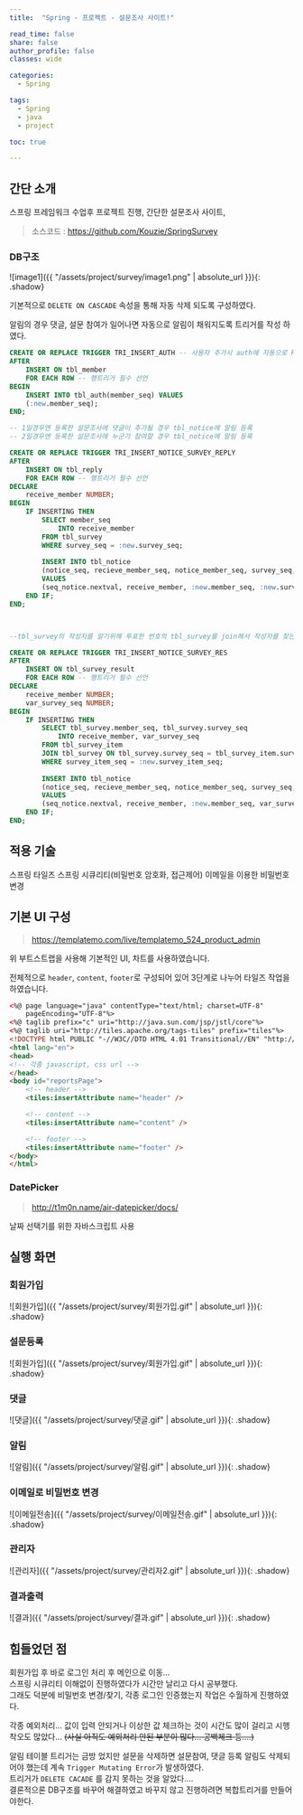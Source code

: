 ```yaml
---
title:  "Spring - 프로젝트 - 설문조사 사이트!"

read_time: false
share: false
author_profile: false
classes: wide

categories:
  - Spring

tags:
  - Spring
  - java
  - project

toc: true

---
```


## 간단 소개

스프링 프레임워크 수업후 프로젝트 진행, 간단한 설문조사 사이트,

> 소스코드 : https://github.com/Kouzie/SpringSurvey

### DB구조

![image1]({{ "/assets/project/survey/image1.png" | absolute_url }}){: .shadow}  

기본적으로 `DELETE ON CASCADE` 속성을 통해 자동 삭제 되도록 구성하였다.  

알림의 경우 댓글, 설문 참여가 일어나면 자동으로 알림이 채워지도록 트리거를 작성 하였다.  

```sql
CREATE OR REPLACE TRIGGER TRI_INSERT_AUTH -- 사용자 추가시 auth에 자동으로 ROLE_USER로 추가되도록 설정
AFTER
    INSERT ON tbl_member
    FOR EACH ROW -- 행트리거 필수 선언
BEGIN
    INSERT INTO tbl_auth(member_seq) VALUES
    (:new.member_seq);
END;

-- 1일경우엔 등록한 설문조사에 댓글이 추가될 경우 tbl_notice에 알림 등록
-- 2일경우엔 등록한 설문조사에 누군가 참여할 경우 tbl_notice에 알림 등록

CREATE OR REPLACE TRIGGER TRI_INSERT_NOTICE_SURVEY_REPLY
AFTER
    INSERT ON tbl_reply
    FOR EACH ROW -- 행트리거 필수 선언
DECLARE    
    receive_member NUMBER;
BEGIN
    IF INSERTING THEN
        SELECT member_seq 
            INTO receive_member
        FROM tbl_survey 
        WHERE survey_seq = :new.survey_seq;
        
        INSERT INTO tbl_notice
        (notice_seq, recieve_member_seq, notice_member_seq, survey_seq, reply_seq, survey_result_seq, notice_message, notice_type, notice_regdate, notice_readdate)
        VALUES
        (seq_notice.nextval, receive_member, :new.member_seq, :new.survey_seq, :new.reply_seq, null, '%s'||'님이'|| '%s'||'설문에 댓글을 남기셨습니다.', 1, sysdate, null);
    END IF;
END;



--tbl_survey의 작성자를 알기위해 투표한 번호의 tbl_survey를 join해서 작성자를 찾는다. (res는 트리거 이름이 30글자 넘어가면 안되서 짜름)

CREATE OR REPLACE TRIGGER TRI_INSERT_NOTICE_SURVEY_RES
AFTER
    INSERT ON tbl_survey_result
    FOR EACH ROW -- 행트리거 필수 선언
DECLARE    
    receive_member NUMBER;
    var_survey_seq NUMBER;
BEGIN
    IF INSERTING THEN
        SELECT tbl_survey.member_seq, tbl_survey.survey_seq  
            INTO receive_member, var_survey_seq
        FROM tbl_survey_item
        JOIN tbl_survey ON tbl_survey.survey_seq = tbl_survey_item.survey_seq
        WHERE survey_item_seq = :new.survey_item_seq;
        
        INSERT INTO tbl_notice
        (notice_seq, recieve_member_seq, notice_member_seq, survey_seq, reply_seq, survey_result_seq, notice_message, notice_type, notice_regdate, notice_readdate)
        VALUES
        (seq_notice.nextval, receive_member, :new.member_seq, var_survey_seq, null, :new.survey_result_seq, '%s'||'님이 '||'%s'||'설문에 참여하였습니다.', 2, sysdate, null);
    END IF;
END;
```

## 적용 기술

스프링 타일즈
스프링 시큐리티(비밀번호 암호화, 접근제어)
이메일을 이용한 비밀번호 변경


## 기본 UI 구성

> https://templatemo.com/live/templatemo_524_product_admin

위 부트스트랩을 사용해 기본적인 UI, 차트를 사용하였습니다.

전체적으로 `header`, `content`, `footer`로 구성되어 있어 3단계로 나누어 타일즈 작업을 하였습니다.  

```html
<%@ page language="java" contentType="text/html; charset=UTF-8"
	pageEncoding="UTF-8"%>
<%@ taglib prefix="c" uri="http://java.sun.com/jsp/jstl/core"%>
<%@ taglib uri="http://tiles.apache.org/tags-tiles" prefix="tiles"%>
<!DOCTYPE html PUBLIC "-//W3C//DTD HTML 4.01 Transitional//EN" "http://www.w3.org/TR/html4/loose.dtd">
<html lang="en">
<head>
<!-- 각종 javascript, css url -->
</head>
<body id="reportsPage">
	<!-- header -->
	<tiles:insertAttribute name="header" />

	<!-- content -->
	<tiles:insertAttribute name="content" />

	<!-- footer -->
	<tiles:insertAttribute name="footer" />
</body>
</html>
```

### DatePicker

> http://t1m0n.name/air-datepicker/docs/

날짜 선택기를 위한 자바스크립트 사용

## 실행 화면

### 회원가입

![회원가입]({{ "/assets/project/survey/회원가입.gif" | absolute_url }}){: .shadow} 

### 설문등록

![회원가입]({{ "/assets/project/survey/회원가입.gif" | absolute_url }}){: .shadow} 

### 댓글

![댓글]({{ "/assets/project/survey/댓글.gif" | absolute_url }}){: .shadow} 

### 알림

![알림]({{ "/assets/project/survey/알림.gif" | absolute_url }}){: .shadow} 

### 이메일로 비밀번호 변경

![이메일전송]({{ "/assets/project/survey/이메일전송.gif" | absolute_url }}){: .shadow} 

### 관리자

![관리자]({{ "/assets/project/survey/관리자2.gif" | absolute_url }}){: .shadow} 

### 결과출력

![결과]({{ "/assets/project/survey/결과.gif" | absolute_url }}){: .shadow} 



## 힘들었던 점

회원가입 후 바로 로그인 처리 후 메인으로 이동...  
스프링 시큐리티 이해없이 진행하였다가 시간만 날리고 다시 공부했다.     
그래도 덕분에 비밀번호 변경/찾기, 각종 로그인 인증했는지 작업은 수월하게 진행하였다.  

각종 예외처리... 값이 입력 안되거나 이상한 값 체크하는 것이 시간도 많이 걸리고 시행착오도 많았다...
~~(사실 아직도 예외처리 안된 부분이 많다... 공백체크 등....)~~

알림 테이블 트리거는 금방 었지만 설문을 삭제하면 설문참여, 댓글 등록 알림도 삭제되어야 했는데 계속 `Trigger Mutating Error`가 발생하였다.  
트리거가 `DELETE CACADE` 를 감지 못하는 것을 알았다....  
결론적으론 DB구조를 바꾸어 해결하였고 바꾸지 않고 진행하려면 복합트리거를 만들어야한다.   
 